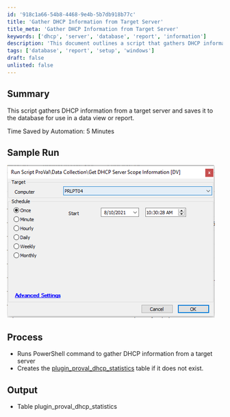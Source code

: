 ```yaml
---
id: '918c1a66-54b8-4468-9e4b-5b7db918b77c'
title: 'Gather DHCP Information from Target Server'
title_meta: 'Gather DHCP Information from Target Server'
keywords: ['dhcp', 'server', 'database', 'report', 'information']
description: 'This document outlines a script that gathers DHCP information from a specified target server and stores it in a database for reporting and data view purposes. The automation process is designed to save time and streamline data management.'
tags: ['database', 'report', 'setup', 'windows']
draft: false
unlisted: false
---
```

## Summary

This script gathers DHCP information from a target server and saves it to the database for use in a data view or report.

Time Saved by Automation: 5 Minutes

## Sample Run

![Sample Run](../../../static/img/Get-DHCP-Server-Scope-Information/image_1.png)

## Process

- Runs PowerShell command to gather DHCP information from a target server
- Creates the [plugin_proval_dhcp_statistics](<../tables/plugin_proval_dhcp_statistics.md>) table if it does not exist.

## Output

- Table plugin_proval_dhcp_statistics













